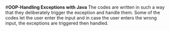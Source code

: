 #**OOP-Handling Exceptions with Java** 
The codes are written in such a way that they deliberately trigger the exception and handle them.
Some of the codes let the user enter the input and in case the user enters the wrong input, the exceptions are triggered then handled.

